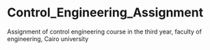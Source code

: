 # Control_Engineering_Assignment
Assignment of control engineering course in the third year, faculty of engineering, Cairo university
